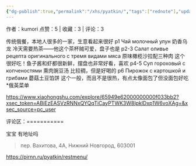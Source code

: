 ```yaml
---
{"dg-publish":true,"permalink":"/xhs/pyatkin/","tags":["rednote"],"updated":"2025-03-17T21:38:41.971+08:00"}
---
```


作者：kumori
点赞：5   |   收藏：3   |   评论：3

传统俄餐，本地人很多的一家，生意看起来很好
p1 Чай молочный улун 奶香乌龙 冷天需要热茶——他这个茶杯贼可爱，盘子也是
p2-3 Салат оливье рецепта оригинального с тремя видами мяса 原味橄榄沙拉配三种肉 这个很好吃！鱼子酱和虾都很新鲜，摆盘也非常好看，喜欢
p4-5 Суп гороховый с копченостями 熏肉豌豆汤 比较稠，但是好喝的
p6 Пирожок с картошкой и грибами 蘑菇土豆馅饼 这个一般，而且不是很热，有点太像面包了但没面包好吃
*俄英菜单

https://www.xiaohongshu.com/explore/65949e62000000000f033bb2?xsec_token=ABiEzEASVzRNNxQYQqTiCayPTWK3W8IpklDxp1W6voXAg=&xsec_source=pc_user

评论区：===========

宝宝 有地址吗

> пер. Вахитова, 4А, Нижний Новгород, 603001

https://pirnn.ru/pyatkin/restmenu/